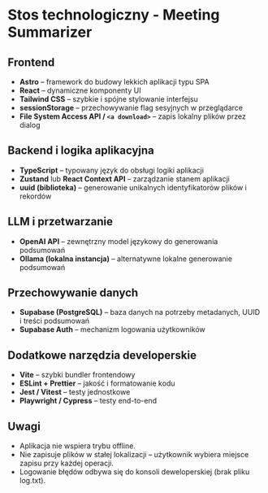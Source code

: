 # Stos technologiczny - Meeting Summarizer

## Frontend
- **Astro** – framework do budowy lekkich aplikacji typu SPA
- **React** – dynamiczne komponenty UI
- **Tailwind CSS** – szybkie i spójne stylowanie interfejsu
- **sessionStorage** – przechowywanie flag sesyjnych w przeglądarce
- **File System Access API / `<a download>`** – zapis lokalny plików przez dialog

## Backend i logika aplikacyjna
- **TypeScript** – typowany język do obsługi logiki aplikacji
- **Zustand** lub **React Context API** – zarządzanie stanem aplikacji
- **uuid (biblioteka)** – generowanie unikalnych identyfikatorów plików i rekordów

## LLM i przetwarzanie
- **OpenAI API** – zewnętrzny model językowy do generowania podsumowań
- **Ollama (lokalna instancja)** – alternatywne lokalne generowanie podsumowań

## Przechowywanie danych
- **Supabase (PostgreSQL)** – baza danych na potrzeby metadanych, UUID i treści podsumowań
- **Supabase Auth** – mechanizm logowania użytkowników

## Dodatkowe narzędzia developerskie
- **Vite** – szybki bundler frontendowy
- **ESLint + Prettier** – jakość i formatowanie kodu
- **Jest / Vitest** – testy jednostkowe
- **Playwright / Cypress** – testy end-to-end

## Uwagi
- Aplikacja nie wspiera trybu offline.
- Nie zapisuje plików w stałej lokalizacji – użytkownik wybiera miejsce zapisu przy każdej operacji.
- Logowanie błędów odbywa się do konsoli deweloperskiej (brak pliku log.txt).

